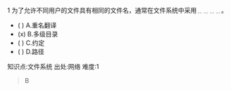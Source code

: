 1
为了允许不同用户的文件具有相同的文件名，通常在文件系统中采用﹎﹎﹎﹎。
- ( ) A.重名翻译
- (x) B.多级目录
- ( ) C.约定
- ( ) D.路径

知识点:文件系统
出处:网络
难度:1
> B
